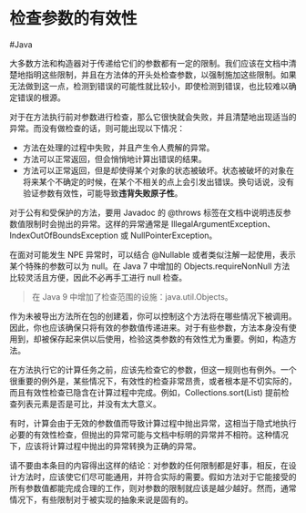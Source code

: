 # 检查参数的有效性
#Java 

大多数方法和构造器对于传递给它们的参数都有一定的限制。我们应该在文档中清楚地指明这些限制，并且在方法体的开头处检查参数，以强制施加这些限制。如果无法做到这一点，检测到错误的可能性就比较小，即使检测到错误，也比较难以确定错误的根源。

对于在方法执行前对参数进行检查，那么它很快就会失败，并且清楚地出现适当的异常。而没有做检查的话，则可能出现以下情况：

+ 方法在处理的过程中失败，并且产生令人费解的异常。
+ 方法可以正常返回，但会悄悄地计算出错误的结果。
+ 方法可以正常返回，但是却使得某个对象的状态被破坏。状态被破坏的对象在将来某个不确定的时候，在某个不相关的点上会引发出错误。换句话说，没有验证参数有效性，可能导致**违背失败原子性**。

对于公有和受保护的方法，要用 Javadoc 的 @throws 标签在文档中说明违反参数值限制时会抛出的异常。这样的异常通常是 IllegalArgumentException、IndexOutOfBoundsException 或 NullPointerException。

在面对可能发生 NPE 异常时，可以结合 @Nullable 或者类似注解一起使用，表示某个特殊的参数可以为 null。在 Java 7 中增加的 Objects.requireNonNull 方法比较灵活且方便，因此不必再手工进行 null 检查。

> 在 Java 9 中增加了检查范围的设施：java.util.Objects。

作为未被导出方法所在包的创建着，你可以控制这个方法将在哪些情况下被调用。因此，你也应该确保只将有效的参数值传递进来。对于有些参数，方法本身没有使用到，却被保存起来供以后使用，检验这类参数的有效性尤为重要。例如，构造方法。

在方法执行它的计算任务之前，应该先检查它的参数，但这一规则也有例外。一个很重要的例外是，某些情况下，有效性的检查非常昂贵，或者根本是不切实际的，而且有效性检查已隐含在计算过程中完成。例如，Collections.sort(List) 提前检查列表元素是否是可比，并没有太大意义。

有时，计算会由于无效的参数值而导致计算过程中抛出异常，这相当于隐式地执行必要的有效性检查，但抛出的异常可能与文档中标明的异常并不相符。这种情况下，应该将计算过程中抛出的异常转换为正确的异常。

请不要由本条目的内容得出这样的结论：对参数的任何限制都是好事，相反，在设计方法时，应该使它们尽可能通用，并符合实际的需要。假如方法对于它能接受的所有参数值都能完成合理的工作，则对参数的限制就应该是越少越好。然而，通常情况下，有些限制对于被实现的抽象来说是固有的。